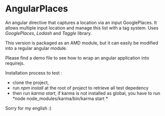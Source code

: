 # AngularPlaces
An angular directive that captures a location via an input GooglePlaces. It allows multiple input location and manage this list with a tag system.  Uses *GooglePlaces*, *Lodash* and *Taggle* library.

This version is packaged as an AMD module, but it can easily be modified into a regular angular module.

Please find a demo file to see how to wrap an angular application into requirejs.

Installation process to test :
 - clone the project,
 - run *npm install* at the root of project to retrieve all test depedency
 - then run *karma start*, if karma is not installed as global, you have to run *node node_modules/karma/bin/karma start *

Sorry for my english :)
